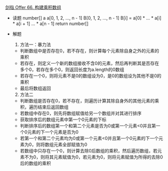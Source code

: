 [剑指 Offer 66. 构建乘积数组](https://leetcode-cn.com/problems/gou-jian-cheng-ji-shu-zu-lcof/)

- 读题
    number[] a a[0, 1, 2, ..., n - 1]
    B[0, 1, 2, ..., n - 1]
    B[i] = a[0] * ... * a[i] * a[i + 1] ... * a[n - 1]
    return number[]

- 解题
    1. 方法一：暴力法
    - 判断数组中是否存在0，若不存在，则计算每个元素除自身之外的元素的乘积
    - 若存在，则定义一个新的数组接收不含0的元素，然后再判断其是否存在多个0，若存在多个0，则返回长度为a.length的0数组
    - 若存在一个0，则将元素不是0的数组设为0，是0的数组设为其他不是0的乘积
    - 最后将数组返回

    2. 方法二
    - 判断数组是否存在0，若不存在，则遍历计算其除自身外的其他元素的乘积，遍历结束后返回数组
    - 若数组中存在0，则先将数组赋值给另一个数组并对其进行排序
    - 获取排序后的数组元素中第一个0元素的下标
    - 判断排序后的数组第一个和第二个元素是否为0或第一个元素<0并且第一个0元素的下一个元素是否为0
    - 若第一个和第二个元素均为0或第一个元素<0并且第一个0元素的下一个元素为0，则将数组元素全部赋值为0
    - 若数组中只存在一个0，则计算去除0后数组的乘积，然后遍历数组，若元素不为0，则将其元素赋值为0，若元素为0，则将元素赋值为所得的去除0后的数组的乘积